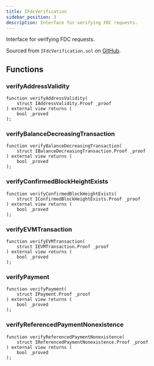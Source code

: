 ```yaml
---
title: IFdcVerification
sidebar_position: 3
description: Interface for verifying FDC requests.
---
```


Interface for verifying FDC requests.

Sourced from `IFdcVerification.sol` on [GitHub](https://github.com/flare-foundation/flare-smart-contracts-v2/blob/main/contracts/userInterfaces/IFdcVerification.sol).

## Functions

### verifyAddressValidity

```solidity
function verifyAddressValidity(
    struct IAddressValidity.Proof _proof
) external view returns (
    bool _proved
);
```

### verifyBalanceDecreasingTransaction

```solidity
function verifyBalanceDecreasingTransaction(
    struct IBalanceDecreasingTransaction.Proof _proof
) external view returns (
    bool _proved
);
```

### verifyConfirmedBlockHeightExists

```solidity
function verifyConfirmedBlockHeightExists(
    struct IConfirmedBlockHeightExists.Proof _proof
) external view returns (
    bool _proved
);
```

### verifyEVMTransaction

```solidity
function verifyEVMTransaction(
    struct IEVMTransaction.Proof _proof
) external view returns (
    bool _proved
);
```

### verifyPayment

```solidity
function verifyPayment(
    struct IPayment.Proof _proof
) external view returns (
    bool _proved
);
```

### verifyReferencedPaymentNonexistence

```solidity
function verifyReferencedPaymentNonexistence(
    struct IReferencedPaymentNonexistence.Proof _proof
) external view returns (
    bool _proved
);
```
